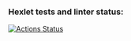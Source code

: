 ### Hexlet tests and linter status:
[![Actions Status](https://github.com/nosaxa/frontend-project-lvl2/workflows/hexlet-check/badge.svg)](https://github.com/nosaxa/frontend-project-lvl2/actions)